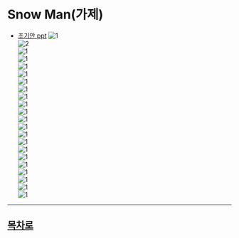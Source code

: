 Snow Man(가제)
=======================
* [초기안 ppt](https://github.com/isp829/2021HAEDAL_IDEATON_SSS/blob/master/0502%20%EC%88%98%EC%A0%95.pptx
)
![1](https://github.com/isp829/2021HAEDAL_IDEATON_SSS/blob/master/0502%20%EC%88%98%EC%A0%95/%EC%8A%AC%EB%9D%BC%EC%9D%B4%EB%93%9C1.PNG)   
![2](https://github.com/isp829/2021HAEDAL_IDEATON_SSS/blob/master/0502%20%EC%88%98%EC%A0%95/%EC%8A%AC%EB%9D%BC%EC%9D%B4%EB%93%9C2.PNG)   
![1](https://github.com/isp829/2021HAEDAL_IDEATON_SSS/blob/master/0502%20%EC%88%98%EC%A0%95/%EC%8A%AC%EB%9D%BC%EC%9D%B4%EB%93%9C3.PNG)   
![1](https://github.com/isp829/2021HAEDAL_IDEATON_SSS/blob/master/0502%20%EC%88%98%EC%A0%95/%EC%8A%AC%EB%9D%BC%EC%9D%B4%EB%93%9C4.PNG)   
![1](https://github.com/isp829/2021HAEDAL_IDEATON_SSS/blob/master/0502%20%EC%88%98%EC%A0%95/%EC%8A%AC%EB%9D%BC%EC%9D%B4%EB%93%9C5.PNG)   
![1](https://github.com/isp829/2021HAEDAL_IDEATON_SSS/blob/master/0502%20%EC%88%98%EC%A0%95/%EC%8A%AC%EB%9D%BC%EC%9D%B4%EB%93%9C6.PNG)   
![1](https://github.com/isp829/2021HAEDAL_IDEATON_SSS/blob/master/0502%20%EC%88%98%EC%A0%95/%EC%8A%AC%EB%9D%BC%EC%9D%B4%EB%93%9C7.PNG)   
![1](https://github.com/isp829/2021HAEDAL_IDEATON_SSS/blob/master/0502%20%EC%88%98%EC%A0%95/%EC%8A%AC%EB%9D%BC%EC%9D%B4%EB%93%9C8.PNG)   
![1](https://github.com/isp829/2021HAEDAL_IDEATON_SSS/blob/master/0502%20%EC%88%98%EC%A0%95/%EC%8A%AC%EB%9D%BC%EC%9D%B4%EB%93%9C9.PNG)   
![1](https://github.com/isp829/2021HAEDAL_IDEATON_SSS/blob/master/0502%20%EC%88%98%EC%A0%95/%EC%8A%AC%EB%9D%BC%EC%9D%B4%EB%93%9C10.PNG)   
![1](https://github.com/isp829/2021HAEDAL_IDEATON_SSS/blob/master/0502%20%EC%88%98%EC%A0%95/%EC%8A%AC%EB%9D%BC%EC%9D%B4%EB%93%9C11.PNG)   
![1](https://github.com/isp829/2021HAEDAL_IDEATON_SSS/blob/master/0502%20%EC%88%98%EC%A0%95/%EC%8A%AC%EB%9D%BC%EC%9D%B4%EB%93%9C12.PNG)   
![1](https://github.com/isp829/2021HAEDAL_IDEATON_SSS/blob/master/0502%20%EC%88%98%EC%A0%95/%EC%8A%AC%EB%9D%BC%EC%9D%B4%EB%93%9C13.PNG)   
![1](https://github.com/isp829/2021HAEDAL_IDEATON_SSS/blob/master/0502%20%EC%88%98%EC%A0%95/%EC%8A%AC%EB%9D%BC%EC%9D%B4%EB%93%9C14.PNG)   
![1](https://github.com/isp829/2021HAEDAL_IDEATON_SSS/blob/master/0502%20%EC%88%98%EC%A0%95/%EC%8A%AC%EB%9D%BC%EC%9D%B4%EB%93%9C16.PNG)   
![1](https://github.com/isp829/2021HAEDAL_IDEATON_SSS/blob/master/0502%20%EC%88%98%EC%A0%95/%EC%8A%AC%EB%9D%BC%EC%9D%B4%EB%93%9C17.PNG)   
![1](https://github.com/isp829/2021HAEDAL_IDEATON_SSS/blob/master/0502%20%EC%88%98%EC%A0%95/%EC%8A%AC%EB%9D%BC%EC%9D%B4%EB%93%9C18.PNG)   
![1](https://github.com/isp829/2021HAEDAL_IDEATON_SSS/blob/master/0502%20%EC%88%98%EC%A0%95/%EC%8A%AC%EB%9D%BC%EC%9D%B4%EB%93%9C19.PNG)   
![1](https://github.com/isp829/2021HAEDAL_IDEATON_SSS/blob/master/0502%20%EC%88%98%EC%A0%95/%EC%8A%AC%EB%9D%BC%EC%9D%B4%EB%93%9C20.PNG)   
![1](https://github.com/isp829/2021HAEDAL_IDEATON_SSS/blob/master/0502%20%EC%88%98%EC%A0%95/%EC%8A%AC%EB%9D%BC%EC%9D%B4%EB%93%9C21.PNG)   
![1](https://github.com/isp829/2021HAEDAL_IDEATON_SSS/blob/master/0502%20%EC%88%98%EC%A0%95/%EC%8A%AC%EB%9D%BC%EC%9D%B4%EB%93%9C22.PNG)   
![1](https://github.com/isp829/2021HAEDAL_IDEATON_SSS/blob/master/0502%20%EC%88%98%EC%A0%95/%EC%8A%AC%EB%9D%BC%EC%9D%B4%EB%93%9C23.PNG)   
  
------------------------------------  
[목차로](https://github.com/isp829/2021HAEDAL_IDEATON_SSS/blob/master/README.md)  
-----------------------------
    

